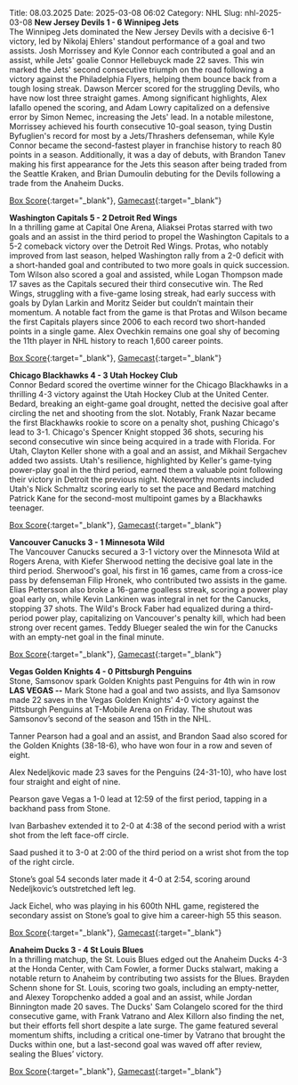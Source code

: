 Title: 08.03.2025
Date: 2025-03-08 06:02
Category: NHL 
Slug: nhl-2025-03-08 
**New Jersey Devils 1 - 6 Winnipeg Jets**  
The Winnipeg Jets dominated the New Jersey Devils with a decisive 6-1 victory, led by Nikolaj Ehlers' standout performance of a goal and two assists. Josh Morrissey and Kyle Connor each contributed a goal and an assist, while Jets' goalie Connor Hellebuyck made 22 saves. This win marked the Jets' second consecutive triumph on the road following a victory against the Philadelphia Flyers, helping them bounce back from a tough losing streak. Dawson Mercer scored for the struggling Devils, who have now lost three straight games. Among significant highlights, Alex Iafallo opened the scoring, and Adam Lowry capitalized on a defensive error by Simon Nemec, increasing the Jets' lead. In a notable milestone, Morrissey achieved his fourth consecutive 10-goal season, tying Dustin Byfuglien's record for most by a Jets/Thrashers defenseman, while Kyle Connor became the second-fastest player in franchise history to reach 80 points in a season. Additionally, it was a day of debuts, with Brandon Tanev making his first appearance for the Jets this season after being traded from the Seattle Kraken, and Brian Dumoulin debuting for the Devils following a trade from the Anaheim Ducks. 

[Box Score](/gamecenter/wpg-vs-njd/2025/03/07/2024020997){:target="_blank"}, [Gamecast](https://www.nhl.com/news/winnipeg-jets-new-jersey-devils-game-recap-march-7){:target="_blank"}<br>

**Washington Capitals 5 - 2 Detroit Red Wings**  
In a thrilling game at Capital One Arena, Aliaksei Protas starred with two goals and an assist in the third period to propel the Washington Capitals to a 5-2 comeback victory over the Detroit Red Wings. Protas, who notably improved from last season, helped Washington rally from a 2-0 deficit with a short-handed goal and contributed to two more goals in quick succession. Tom Wilson also scored a goal and assisted, while Logan Thompson made 17 saves as the Capitals secured their third consecutive win. The Red Wings, struggling with a five-game losing streak, had early success with goals by Dylan Larkin and Moritz Seider but couldn’t maintain their momentum. A notable fact from the game is that Protas and Wilson became the first Capitals players since 2006 to each record two short-handed points in a single game. Alex Ovechkin remains one goal shy of becoming the 11th player in NHL history to reach 1,600 career points. 

[Box Score](/gamecenter/det-vs-wsh/2025/03/07/2024020998){:target="_blank"}, [Gamecast](https://www.nhl.com/news/detroit-red-wings-washington-capitals-game-recap-march-7){:target="_blank"}<br>

**Chicago Blackhawks 4 - 3 Utah Hockey Club**  
Connor Bedard scored the overtime winner for the Chicago Blackhawks in a thrilling 4-3 victory against the Utah Hockey Club at the United Center. Bedard, breaking an eight-game goal drought, netted the decisive goal after circling the net and shooting from the slot. Notably, Frank Nazar became the first Blackhawks rookie to score on a penalty shot, pushing Chicago's lead to 3-1. Chicago's Spencer Knight stopped 36 shots, securing his second consecutive win since being acquired in a trade with Florida. For Utah, Clayton Keller shone with a goal and an assist, and Mikhail Sergachev added two assists. Utah's resilience, highlighted by Keller's game-tying power-play goal in the third period, earned them a valuable point following their victory in Detroit the previous night.  Noteworthy moments included Utah's Nick Schmaltz scoring early to set the pace and Bedard matching Patrick Kane for the second-most multipoint games by a Blackhawks teenager. 

[Box Score](/gamecenter/uta-vs-chi/2025/03/07/2024020999){:target="_blank"}, [Gamecast](https://www.nhl.com/news/utah-hockey-club-chicago-blackhawks-game-recap-march-7){:target="_blank"}<br>

**Vancouver Canucks 3 - 1 Minnesota Wild**  
The Vancouver Canucks secured a 3-1 victory over the Minnesota Wild at Rogers Arena, with Kiefer Sherwood netting the decisive goal late in the third period. Sherwood's goal, his first in 16 games, came from a cross-ice pass by defenseman Filip Hronek, who contributed two assists in the game. Elias Pettersson also broke a 16-game goalless streak, scoring a power play goal early on, while Kevin Lankinen was integral in net for the Canucks, stopping 37 shots. The Wild's Brock Faber had equalized during a third-period power play, capitalizing on Vancouver's penalty kill, which had been strong over recent games. Teddy Blueger sealed the win for the Canucks with an empty-net goal in the final minute. 

[Box Score](/gamecenter/min-vs-van/2025/03/07/2024021000){:target="_blank"}, [Gamecast](https://www.nhl.com/news/minnesota-wild-vancouver-canucks-game-recap-march-7){:target="_blank"}<br>

**Vegas Golden Knights 4 - 0 Pittsburgh Penguins**  
Stone, Samsonov spark Golden Knights past Penguins for 4th win in row
 **LAS VEGAS --** <forge-entity title="Mark Stone" slug="mark-stone-8475913" code="player">Mark Stone</forge-entity> had a goal and two assists, and <forge-entity title="Ilya Samsonov" slug="ilya-samsonov-8478492" code="player">Ilya Samsonov</forge-entity> made 22 saves in the Vegas Golden Knights' 4-0 victory against the Pittsburgh Penguins at T-Mobile Arena on Friday. 
The shutout was Samsonov’s second of the season and 15th in the NHL.

<forge-entity title="Tanner Pearson" slug="tanner-pearson-8476871" code="player">Tanner Pearson</forge-entity> had a goal and an assist, and <forge-entity title="Brandon Saad" slug="brandon-saad-8476438" code="player">Brandon Saad</forge-entity> also scored for the Golden Knights (38-18-6), who have won four in a row and seven of eight.

Alex Nedeljkovic made 23 saves for the Penguins (24-31-10), who have lost four straight and eight of nine.

Pearson gave Vegas a 1-0 lead at 12:59 of the first period, tapping in a backhand pass from Stone.

Ivan Barbashev extended it to 2-0 at 4:38 of the second period with a wrist shot from the left face-off circle.

Saad pushed it to 3-0 at 2:00 of the third period on a wrist shot from the top of the right circle.

Stone’s goal 54 seconds later made it 4-0 at 2:54, scoring around Nedeljkovic’s outstretched left leg.

Jack Eichel, who was playing in his 600th NHL game, registered the secondary assist on Stone’s goal to give him a career-high 55 this season. 

[Box Score](/gamecenter/pit-vs-vgk/2025/03/07/2024021001){:target="_blank"}, [Gamecast](https://www.nhl.com/news/pittsburgh-penguins-vegas-golden-knights-game-recap-march-7){:target="_blank"}<br>

**Anaheim Ducks 3 - 4 St Louis Blues**  
In a thrilling matchup, the St. Louis Blues edged out the Anaheim Ducks 4-3 at the Honda Center, with Cam Fowler, a former Ducks stalwart, making a notable return to Anaheim by contributing two assists for the Blues. Brayden Schenn shone for St. Louis, scoring two goals, including an empty-netter, and Alexey Toropchenko added a goal and an assist, while Jordan Binnington made 20 saves. The Ducks' Sam Colangelo scored for the third consecutive game, with Frank Vatrano and Alex Killorn also finding the net, but their efforts fell short despite a late surge. The game featured several momentum shifts, including a critical one-timer by Vatrano that brought the Ducks within one, but a last-second goal was waved off after review, sealing the Blues’ victory. 

[Box Score](/gamecenter/stl-vs-ana/2025/03/07/2024021002){:target="_blank"}, [Gamecast](https://www.nhl.com/news/st-louis-blues-anaheim-ducks-game-recap-march-7){:target="_blank"}<br>


